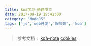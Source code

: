 ```yaml
---
title: koa学习-搭建项目
date: 2017-09-19 19:41:00
category: "NodeJS"
tags: ['js','web开发','服务端', 'koa']
---
```























>	参考文档：
	[koa-note](https://chenshenhai.github.io/koa2-note/note/request/post-use-middleware.html)
	[cookies](https://www.npmjs.com/package/cookies)